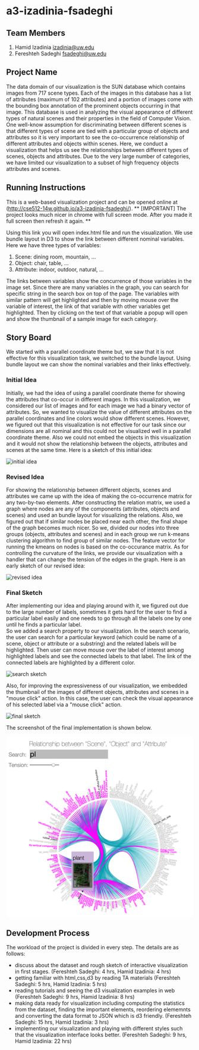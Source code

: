 a3-izadinia-fsadeghi
===============

## Team Members

1. Hamid Izadinia izadinia@uw.edu
2. Fereshteh Sadeghi fsadeghi@uw.edu

## Project Name

The data domain of our visualization is the SUN database which contains images from 717 scene types. Each of the images in this database has a list of attributes (maximum of 102 attributes) and a portion of images come with the bounding box annotation of the prominent objects occurring in that image. This database is used in analyzing the visual appearance of different types of natural scenes and their properties in the field of Computer Vision. One well-know assumption for discriminating between different scenes is that different types of scene are tied with a particular group of objects and attributes so it is very important to see the co-occurrence relationship of different attributes and objects within scenes. Here, we conduct a visualization that helps us see the relationships between different types of scenes, objects and attributes. Due to the very large number of categories, we have limited our visualization to a subset of high frequency objects attributes and scenes.


## Running Instructions

This is a web-based visualization project and can be opened online at (http://cse512-14w.github.io/a3-izadinia-fsadeghi/). 
** [IMPORTANT] The project looks much nicer in chrome with full screen mode. After you made it full screen then refresh it again. **

Using this link you will open index.html file and run the visualization. We use bundle layout in D3 to show the link between different nominal variables. Here we have three types of variables: 

1) Scene: dining room, mountain, ...
2) Object: chair, table, ...
3) Attribute: indoor, outdoor, natural, ...

The links between variables show the concurrence of those variables in the image set. Since there are many variables in the graph, you can search for specific string in the search box on top of the page. The variables with similar pattern will get highlighted and then by moving mouse over the variable of interest, the link of that variable with other variables get highlighted. Then by clicking on the text of that variable a popup will open and show the thumbnail of a sample image for each category. 


## Story Board

We started with a parallel coordinate theme but, we saw that it is not effective for this visualization task, we switched to the bundle layout. Using bundle layout we can show the nominal variables and their links effectively.

### Initial Idea

Initially, we had the idea of using a parallel coordinate theme for showing the attributes that co-occur in different images. In this visualization, we considered our list of images and for each image we had a binary vector of attributes. So, we wanted to visualize the value of different attributes on the parallel coordinates and line colors would show different scenes. However, we figured out that this visualization is not effective for our task since our dimensions are all nominal and this could not be visualized well in a parallel coordinate theme. Also we could not embed the objects in this visualization and it would not show the relationship between the objects, attributes and scenes at the same time. Here is a sketch of this initial idea:

![initial idea](parallel.png "initial idea")

### Revised Idea

For showing the relationship between different objects, scenes and attributes we came up with the idea of making the co-occurrence matrix for any two-by-two elements. After constructing the relation matrix, we used a graph where nodes are any of the components (attributes, objects and scenes) and used an bundle layout for visualizing the relations. Also, we figured out that if similar nodes be placed near each other, the final shape of the graph becomes much nicer. So we, divided our nodes into three groups (objects, attributes and scenes) and in each group we run k-means clustering algorithm to find group of similar nodes. The feature vector for running the kmeans on nodes is based on the co-occurance matrix. As for controlling the curvature of the links, we provide our visualization with a handler that can change the tension of the edges in the graph.
Here is an early sketch of our revised idea:

![revised idea](first_sketch.png "revised idea")

### Final Sketch

After implementing our idea and playing around with it, we figured out due to the large number of labels, sometimes it gets hard for the user to find a particular label easily and one needs to go through all the labels one by one until he finds a particular label.  
So we added a search property to our visualization. In the search scenario, the user can search for a particular keyword (which could be name of a scene, object or attribute or a substring) and the related labels will be highlighted. Then user can move mouse over the label of interest among highlighted labels and see the connected labels to that label. The link of the connected labels are highlighted by a different color. 

![search sketch](search.png "search sketch")

 
Also, for improving the expressiveness of our visualization, we embedded the thumbnail of the images of different objects, attributes and scenes in a "mouse click" action. In this case, the user can check the visual appearance of his selected label via a "mouse click" action.

![final sketch](withThumbnail.png "final sketch")

The screenshot of the final implementation is shown below.

![final screenshot](screenshot.png "final screenshot")


## Development Process

The workload of the project is divided in every step. The details are as follows:

- discuss about the dataset and rough sketch of interactive visualization in first stages. (Fereshteh Sadeghi: 4 hrs, Hamid Izadinia: 4 hrs)
- getting familiar with html,css,d3 by reading TA materials (Fereshteh Sadeghi: 5 hrs, Hamid Izadinia: 5 hrs)
- reading tutorials and seeing the d3 visualization examples in web (Fereshteh Sadeghi: 9 hrs, Hamid Izadinia: 8 hrs)
- making data ready for visualization including computing the statistics from the dataset, finding the important elements, reordering elememnts and converting the data format to JSON which is d3 friendly. (Fereshteh Sadeghi: 15 hrs, Hamid Izadinia: 3 hrs)
- implementing our visualization and playing with different styles such that the visualization interface looks better. (Fereshteh Sadeghi: 9 hrs, Hamid Izadinia: 22 hrs)
